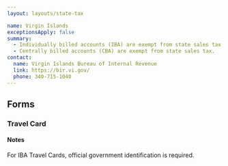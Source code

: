 ```yaml
---
layout: layouts/state-tax

name: Virgin Islands
exceptionsApply: false
summary:
  - Individually billed accounts (IBA) are exempt from state sales tax.
  - Centrally billed accounts (CBA) are exempt from state sales tax.
contact:
  name: Virgin Islands Bureau of Internal Revenue
  link: https://bir.vi.gov/
  phone: 340-715-1040
---
```


## Forms

### Travel Card

#### Notes

For IBA Travel Cards, official government identification is required.
